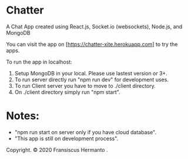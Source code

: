 # Chatter

A Chat App created using React.js, Socket.io (websockets), Node.js, and MongoDB

You can visit the app on [https://chatter-xite.herokuapp.com] to try the apps.

To run the app in localhost:

1. Setup MongoDB in your local. Please use lastest version or 3+.
2. To run server directly run "npm run dev" for development uses.
3. To run Client server you have to move to ./client directory.
4. On ./client directory simply run "npm start".

# Notes:

- "npm run start on server only if you have cloud database".
- "This app is still on development process".

Copyright. © 2020 Fransiscus Hermanto .
